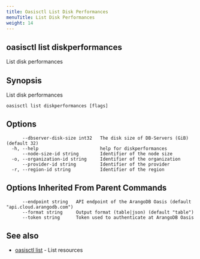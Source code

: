```yaml
---
title: Oasisctl List Disk Performances
menuTitle: List Disk Performances
weight: 14
---
```

## oasisctl list diskperformances

List disk performances

## Synopsis
List disk performances

```
oasisctl list diskperformances [flags]
```

## Options
```
      --dbserver-disk-size int32   The disk size of DB-Servers (GiB) (default 32)
  -h, --help                       help for diskperformances
      --node-size-id string        Identifier of the node size
  -o, --organization-id string     Identifier of the organization
      --provider-id string         Identifier of the provider
  -r, --region-id string           Identifier of the region
```

## Options Inherited From Parent Commands
```
      --endpoint string   API endpoint of the ArangoDB Oasis (default "api.cloud.arangodb.com")
      --format string     Output format (table|json) (default "table")
      --token string      Token used to authenticate at ArangoDB Oasis
```

## See also
* [oasisctl list](_index.md)	 - List resources

